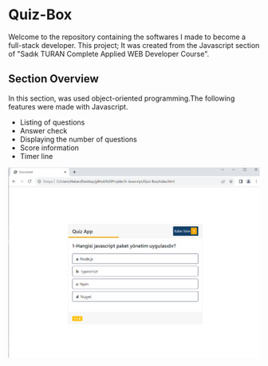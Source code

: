 # Quiz-Box

Welcome to the repository containing the softwares I made to become a full-stack developer. This project; It was created from the Javascript section of "Sadık TURAN Complete Applied WEB Developer Course".

## Section Overview

In this section, was used object-oriented programming.The following features were made with Javascript.
- Listing of questions
- Answer check
- Displaying the number of questions
- Score information
- Timer line


![Quiz-Box](./quiz-box.png "Quiz-Box")
